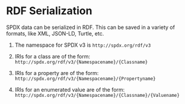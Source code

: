 # RDF Serialization

SPDX data can be serialized in RDF. This can be saved in a variety of formats, like XML, JSON-LD, Turtle, etc.

1. The namespace for SPDX v3 is `http://spdx.org/rdf/v3`

1. IRIs for a class are of the form: `http://spdx.org/rdf/v3/{Namespacename}/{Classname}`

1. IRIs for a property are of the form: `http://spdx.org/rdf/v3/{Namespacename}/{Propertyname}`

1. IRIs for an enumerated value are of the form: `http://spdx.org/rdf/v3/{Namespacename}/{Classname}/{Valuename}`
